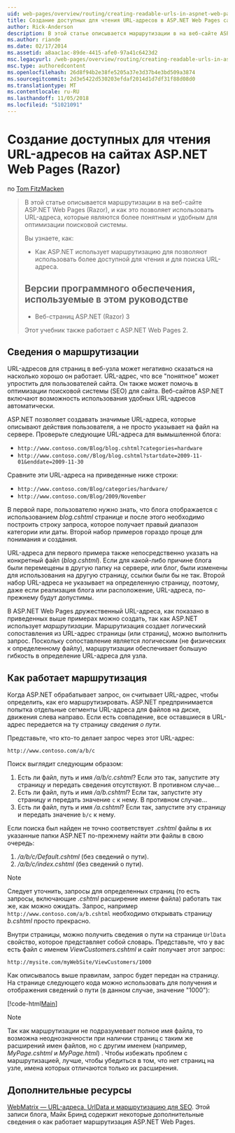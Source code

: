 ```yaml
---
uid: web-pages/overview/routing/creating-readable-urls-in-aspnet-web-pages-sites
title: Создание доступных для чтения URL-адресов в ASP.NET Web Pages сайтов (Razor) | Документация Майкрософт
author: Rick-Anderson
description: В этой статье описывается маршрутизации в на веб-сайте ASP.NET Web Pages (Razor), и как это позволяет использовать URL-адреса, которые являются более понятным и удобным для оптимизации поисковой системы. Вы будете...
ms.author: riande
ms.date: 02/17/2014
ms.assetid: a8aac1ac-89de-4415-afe0-97a41c6423d2
msc.legacyurl: /web-pages/overview/routing/creating-readable-urls-in-aspnet-web-pages-sites
msc.type: authoredcontent
ms.openlocfilehash: 26d8f94b2e38fe5205a37e3d37b4e3bd509a3874
ms.sourcegitcommit: 2d3e5422d530203efdaf2014d1d7df31f88d08d0
ms.translationtype: MT
ms.contentlocale: ru-RU
ms.lasthandoff: 11/05/2018
ms.locfileid: "51021091"
---
```

<a name="creating-readable-urls-in-aspnet-web-pages-razor-sites"></a>Создание доступных для чтения URL-адресов на сайтах ASP.NET Web Pages (Razor)
====================
по [Tom FitzMacken](https://github.com/tfitzmac)

> В этой статье описывается маршрутизации в на веб-сайте ASP.NET Web Pages (Razor), и как это позволяет использовать URL-адреса, которые являются более понятным и удобным для оптимизации поисковой системы.
> 
> Вы узнаете, как:
> 
> - Как ASP.NET использует маршрутизацию для позволяют использовать более доступной для чтения и для поиска URL-адреса.
>   
> 
> ## <a name="software-versions-used-in-the-tutorial"></a>Версии программного обеспечения, используемые в этом руководстве
> 
> 
> - Веб-страниц ASP.NET (Razor) 3
>   
> 
> Этот учебник также работает с ASP.NET Web Pages 2.


## <a name="about-routing"></a>Сведения о маршрутизации

URL-адресов для страниц в веб-узла может негативно сказаться на насколько хорошо он работает. URL-адрес, что все &quot;понятное&quot; может упростить для пользователей сайта. Он также может помочь в оптимизации поисковой системы (SEO) для сайта. Веб-сайтов ASP.NET включают возможность использования удобных URL-адресов автоматически.

ASP.NET позволяет создавать значимые URL-адреса, которые описывают действия пользователя, а не просто указывает на файл на сервере. Проверьте следующие URL-адреса для вымышленной блога:

- `http://www.contoso.com/Blog/blog.cshtml?categories=hardware`
- `http://www.contoso.com//Blog/blog.cshtml?startdate=2009-11-01&enddate=2009-11-30`

Сравните эти URL-адреса на приведенные ниже строки:

- `http://www.contoso.com/Blog/categories/hardware/`
- `http://www.contoso.com/Blog/2009/November`

В первой паре, пользователю нужно знать, что блога отображается с использованием *blog.cshtml* странице и после этого необходимо построить строку запроса, которое получает правый диапазон категории или даты. Второй набор примеров гораздо проще для понимания и создания.

URL-адреса для первого примера также непосредственно указать на конкретный файл (*blog.cshtml*). Если для какой-либо причине блога были перемещены в другую папку на сервере, или блог, были изменены для использования на другую страницу, ссылки были бы не так. Второй набор URL-адреса не указывает на определенную страницу, поэтому, даже если реализация блога или расположение, URL-адреса, по-прежнему будут допустимы.

В ASP.NET Web Pages дружественный URL-адреса, как показано в приведенных выше примерах можно создать, так как ASP.NET использует *маршрутизации*. Маршрутизация создает логический сопоставления из URL-адрес страницы (или страниц), можно выполнить запрос. Поскольку сопоставление является логическим (не физических к определенному файлу), маршрутизации обеспечивает большую гибкость в определение URL-адреса для узла.

## <a name="how-routing-works"></a>Как работает маршрутизация

Когда ASP.NET обрабатывает запрос, он считывает URL-адрес, чтобы определить, как его маршрутизировать. ASP.NET предпринимается попытка отдельные сегменты URL-адреса для файлов на диске, движения слева направо. Если есть совпадение, все оставшиеся в URL-адрес передается на ту страницу *сведения о пути*.

Представьте, что кто-то делает запрос через этот URL-адрес:

`http://www.contoso.com/a/b/c`

Поиск выглядит следующим образом:

1. Есть ли файл, путь и имя */a/b/c.cshtml*? Если это так, запустите эту страницу и передать сведения отсутствуют. В противном случае...
2. Есть ли файл, путь и имя */a/b.cshtml*? Если так, запустите эту страницу и передать значение `c` к нему. В противном случае...
3. Есть ли файл, путь и имя */a.cshtml*? Если так, запустите эту страницу и передать значение `b/c` к нему.

Если поиска был найден не точно соответствует *.cshtml* файлы в их указанные папки ASP.NET по-прежнему найти эти файлы в свою очередь:

1. */a/b/c/Default.cshtml* (без сведений о пути).
2. */a/b/c/index.cshtml* (без сведений о пути).

> [!NOTE]
> Следует уточнить, запросы для определенных страниц (то есть запросы, включающие *.cshtml* расширение имени файла) работать так же, как можно ожидать. Запрос, например `http://www.contoso.com/a/b.cshtml` необходимо открывать страницу *b.cshtml* просто прекрасно.


Внутри страницы, можно получить сведения о пути на странице `UrlData` свойство, которое представляет собой словарь. Представьте, что у вас есть файл с именем *ViewCustomers.cshtml* и сайт получает этот запрос:

`http://mysite.com/myWebSite/ViewCustomers/1000`

Как описывалось выше правилам, запрос будет передан на страницу. На странице следующего кода можно использовать для получения и отображения сведений о пути (в данном случае, значение &quot;1000&quot;):

[!code-html[Main](creating-readable-urls-in-aspnet-web-pages-sites/samples/sample1.html)]

> [!NOTE]
> Так как маршрутизации не подразумевает полное имя файла, то возможна неоднозначности при наличии страниц с таким же расширений имен файлов, но с другим именем (например, *MyPage.cshtml* и *MyPage.html*) . Чтобы избежать проблем с маршрутизацией, лучше, чтобы убедиться в том, что нет страниц на узле, имена которых отличаются только их расширения.


<a id="Additional_Resources"></a>
## <a name="additional-resources"></a>Дополнительные ресурсы

[WebMatrix — URL-адреса, UrlData и маршрутизацию для SEO](http://www.mikesdotnetting.com/Article/165/WebMatrix-URLs-UrlData-and-Routing-for-SEO). Этой записи блога, Майк Бринд содержит некоторые дополнительные сведения о как работает маршрутизация ASP.NET Web Pages.
